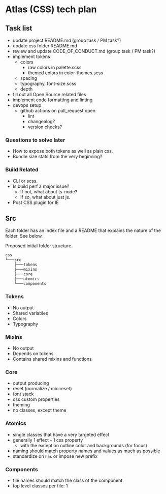 # Atlas (CSS) tech plan

## Task list

- update project README.md (group task / PM task?)
- update css folder README.md
- review and update CODE_OF_CONDUCT.md (group task / PM task?)
- implement tokens
  - colors
    - raw colors in palette.scss
    - themed colors in color-themes.scss
  - spacing
  - typography, font-size.scss
  - depth
- fill out all Open Source related files
- implement code formatting and linting
- devops setup
  - github actions on pull_request open
    - lint
    - changealog?
    - version checks?

### Questions to solve later

- How to expose both tokens as well as plain css.
- Bundle size stats from the very beginning?

### Build Related

- CLI or scss.
- Is build perf a major issue?
  - If not, what about ts-node?
  - If so, what about just js.
- Post CSS plugin for IE

## Src

Each folder has an index file and a README that explains the nature of the folder. See below.

Proposed initial folder structure.

```txt
css
└───src
    ├───tokens
    ├───mixins
    ├───core
    ├───atomics
    └───components
```

### Tokens

- No output
- Shared variables
- Colors
- Typography

### Mixins

- No output
- Depends on tokens
- Contains shared mixins and functions

### Core

- output producing
- reset (normalize / minireset)
- font stack
- css custom properties
- theming
- no classes, except theme

### Atomics

- single classes that have a very targeted effect
- generally 1 effect - 1 css property
  - with the exception outline color and backgrounds (for focus)
- naming should match property names and values as much as possible
- standardize on `has` or impose new prefix

### Components

- file names should match the class of the component
- top level classes per file: 1
